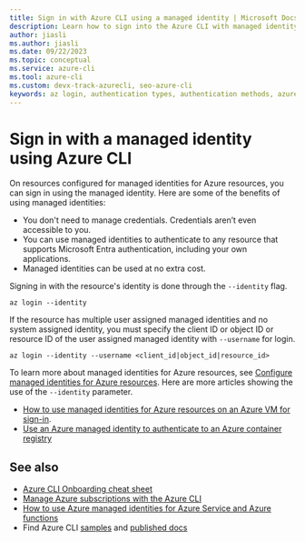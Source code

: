 ```yaml
---
title: Sign in with Azure CLI using a managed identity | Microsoft Docs
description: Learn how to sign into the Azure CLI with managed identity.
author: jiasli
ms.author: jiasli
ms.date: 09/22/2023
ms.topic: conceptual
ms.service: azure-cli
ms.tool: azure-cli
ms.custom: devx-track-azurecli, seo-azure-cli
keywords: az login, authentication types, authentication methods, azure, cli login, az login powershell, cli login, sign in, azure cli 
---
```


# Sign in with a managed identity using Azure CLI 

On resources configured for managed identities for Azure resources, you can sign in using the managed identity.
Here are some of the benefits of using managed identities:

* You don't need to manage credentials. Credentials aren’t even accessible to you.
* You can use managed identities to authenticate to any resource that supports Microsoft Entra authentication, including your own applications.
* Managed identities can be used at no extra cost.

Signing in with the resource's identity is done through the `--identity` flag.

```azurecli-interactive
az login --identity
```

If the resource has multiple user assigned managed identities and no system assigned identity, you must specify the client ID or object ID or resource ID of the user assigned managed identity with `--username` for login.

```azurecli-interactive
az login --identity --username <client_id|object_id|resource_id>
```

To learn more about managed identities for Azure resources, see [Configure managed identities for Azure resources](/azure/active-directory/managed-identities-azure-resources/qs-configure-cli-windows-vm). Here are more articles showing the use of the `--identity` parameter.

* [How to use managed identities for Azure resources on an Azure VM for sign-in](/azure/active-directory/managed-identities-azure-resources/how-to-use-vm-sign-in).
* [Use an Azure managed identity to authenticate to an Azure container registry](/azure/container-registry/container-registry-authentication-managed-identity?tabs=azure-cli)

## See also

* [Azure CLI Onboarding cheat sheet](./cheat-sheet-onboarding.md)
* [Manage Azure subscriptions with the Azure CLI](./manage-azure-subscriptions-azure-cli.md)
* [How to use Azure managed identities for Azure Service and Azure functions](/azure/app-service/overview-managed-identity?tabs=portal%2Chttp)
* Find Azure CLI [samples](./samples-index.md) and [published docs](./reference-docs-index.md)
